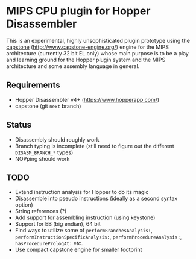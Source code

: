 # MIPS CPU plugin for Hopper Disassembler

This is an experimental, highly unsophisticated plugin prototype using the [capstone](https://github.com/aquynh/capstone) (http://www.capstone-engine.org/) engine for the MIPS architecture (currently 32 bit EL only) whose main purpose is to be a play and learning ground for the Hopper plugin system and the MIPS architecture and some assembly language in general.

## Requirements

* Hopper Disassembler v4+ (https://www.hopperapp.com/)
* capstone (git `next` branch)

## Status

* Disassembly should roughly work
* Branch typing is incomplete (still need to figure out the different `DISASM_BRANCH_*` types)
* NOPping should work

## TODO

* Extend instruction analysis for Hopper to do its magic
* Disassemble into pseudo instructions (ideally as a second syntax option)
* String references (?)
* Add support for assembling instruction (using keystone)
* Support for EB (big endian), 64 bit
* Find ways to utilize some of `performBranchesAnalysis:`, `performInstructionSpecificAnalysis:`, `performProcedureAnalysis:`, `hasProcedurePrologAt:` etc.
* Use compact capstone engine for smaller footprint
